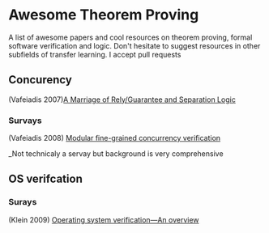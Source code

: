 # Awesome Theorem Proving

A list of awesome papers and cool resources on theorem proving, formal software verification and logic. Don't hesitate to suggest resources in other subfields of transfer learning. I accept pull requests

## Concurency
(Vafeiadis 2007)[A Marriage of Rely/Guarantee and Separation Logic](https://link.springer.com/chapter/10.1007/978-3-540-74407-8_18)
### Survays
(Vafeiadis 2008) [Modular fine-grained concurrency verification](https://www.cl.cam.ac.uk/techreports/UCAM-CL-TR-726.pdf)

_Not technicaly a servay but background is very comprehensive


## OS verifcation
### Surays
(Klein 2009) [Operating system verification—An overview](https://link.springer.com/content/pdf/10.1007%2Fs12046-009-0002-4.pdf)
